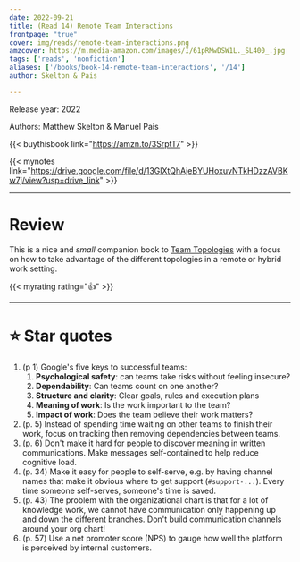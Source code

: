 ```yaml
---
date: 2022-09-21
title: (Read 14) Remote Team Interactions
frontpage: "true"
cover: img/reads/remote-team-interactions.png
amzcover: https://m.media-amazon.com/images/I/61pRMwDSW1L._SL400_.jpg
tags: ['reads', 'nonfiction']
aliases: ['/books/book-14-remote-team-interactions', '/14']
author: Skelton & Pais

---
```


Release year: 2022

Authors: Matthew Skelton & Manuel Pais

{{< buythisbook link="https://amzn.to/3SrptT7" >}}

{{< mynotes link="https://drive.google.com/file/d/13GlXtQhAjeBYUHoxuvNTkHDzzAVBKw7j/view?usp=drive_link" >}}

---

# Review

This is a nice and *small* companion book to [Team Topologies](/reads/read-11-team-topologies/) with a focus on how to take advantage of the different topologies in a remote or hybrid work setting.

{{< myrating rating="👍" >}}

---

# :star: Star quotes

1. (p 1) Google's five keys to successful teams:
    1. **Psychological safety**: can teams take risks
       without feeling insecure?
    1. **Dependability**: Can teams count on one another?
    1. **Structure and clarity**: Clear goals, rules and
       execution plans
    1. **Meaning of work**: Is the work important to the
       team?
    1. **Impact of work**: Does the team believe their work
       matters?
1. (p. 5) Instead of spending time waiting on other teams to finish
   their work, focus on tracking then removing dependencies between
   teams.
1. (p. 6) Don't make it hard for people to discover meaning in written
   communications. Make messages self-contained to help reduce cognitive
   load.
1. (p. 34) Make it easy for people to self-serve, e.g. by having channel
   names that make it obvious where to get support (`#support-...`).
   Every time someone self-serves, someone's time is saved.
1. (p. 43) The problem with the organizational chart is that for a lot
   of knowledge work, we cannot have communication only happening up and
   down the different branches. Don't build communication channels
   around your org chart!
1. (p. 57) Use a net promoter score (NPS) to gauge how well the platform
   is perceived by internal customers.
